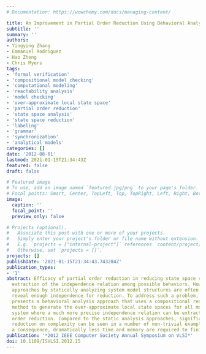 ```yaml
---
# Documentation: https://wowchemy.com/docs/managing-content/

title: An Improvement in Partial Order Reduction Using Behavioral Analysis
subtitle: ''
summary: ''
authors:
- Yingying Zhang
- Emmanuel Rodriguez
- Hao Zheng
- Chris Myers
tags:
- 'formal verification'
- 'compositional model checking'
- 'computational modeling'
- 'reachability analysis'
- 'model checking'
- 'over-approximate local state space'
- 'partial order reduction'
- 'state space analysis'
- 'state space reduction'
- 'labeling'
- 'grammar'
- 'synchronization'
- 'analytical models'
categories: []
date: '2012-08-01'
lastmod: 2021-01-15T21:34:43Z
featured: false
draft: false

# Featured image
# To use, add an image named `featured.jpg/png` to your page's folder.
# Focal points: Smart, Center, TopLeft, Top, TopRight, Left, Right, BottomLeft, Bottom, BottomRight.
image:
  caption: ''
  focal_point: ''
  preview_only: false

# Projects (optional).
#   Associate this post with one or more of your projects.
#   Simply enter your project's folder or file name without extension.
#   E.g. `projects = ["internal-project"]` references `content/project/deep-learning/index.md`.
#   Otherwise, set `projects = []`.
projects: []
publishDate: '2021-01-15T21:34:43.743284Z'
publication_types:
- '1'
abstract: Efficacy of partial order reduction in reducing state space relies on adequate
  extraction of the independence relation among possible behaviors. However, traditional
  approaches by statically analyzing system model structures are often not able to
  reveal enough independence for reduction. To address such a problem, this paper
  presents a behavioral analysis approach that uses a compositional reachability analysis
  method to generate the over-approximate local state spaces for all modules in a
  system where a much more precise independence relation can be extracted for partial
  order reduction. Compared to the static analysis approaches, significantly higher
  reduction on complexity can be seen in a number of non-trivial examples, and as
  a consequence, dramatically less time and memory are required to finish these examples.
publication: '*2012 IEEE Computer Society Annual Symposium on VLSI*'
doi: 10.1109/ISVLSI.2012.15
---
```

